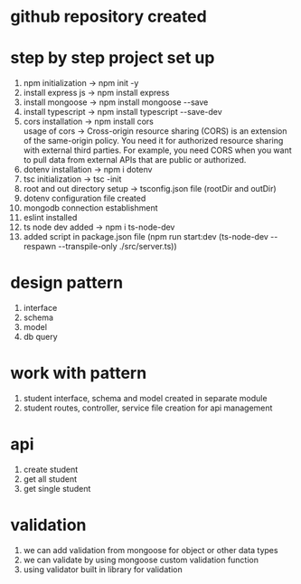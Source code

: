 # github repository created

# step by step project set up

1. npm initialization -> npm init -y
2. install express js -> npm install express
3. install mongoose -> npm install mongoose --save
4. install typescript -> npm install typescript --save-dev
5. cors installation -> npm install cors  
   usage of cors -> Cross-origin resource sharing (CORS) is an extension of the same-origin policy. You need it for authorized resource sharing with external third parties. For example, you need CORS when you want to pull data from external APIs that are public or authorized.
6. dotenv installation -> npm i dotenv
7. tsc initialization -> tsc -init
8. root and out directory setup -> tsconfig.json file (rootDir and outDir)
9. dotenv configuration file created
10. mongodb connection establishment
11. eslint installed
12. ts node dev added -> npm i ts-node-dev
13. added script in package.json file (npm run start:dev (ts-node-dev --respawn --transpile-only ./src/server.ts))

# design pattern

1. interface
2. schema
3. model
4. db query

# work with pattern

1. student interface, schema and model created in separate module
2. student routes, controller, service file creation for api management

# api

1. create student
2. get all student
3. get single student

# validation

1. we can add validation from mongoose for object or other data types
2. we can validate by using mongoose custom validation function
3. using validator built in library for validation
